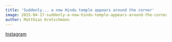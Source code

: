 ```yaml
---
title: 'Suddenly... a new Hindu temple appears around the corner'
image: 2015-04-17-suddenly-a-new-hindu-temple-appears-around-the-corner.jpg
author: Matthias Kretschmann
---
```


[Instagram](https://instagram.com/p/08ngIbtSvs/)
